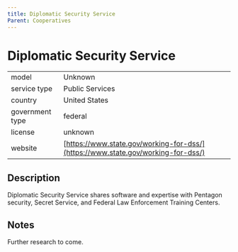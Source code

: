 ```yaml
---
title: Diplomatic Security Service
Parent: Cooperatives
---
```


# Diplomatic Security Service

|                   |                                          |
|:------------------|:-----------------------------------------|
| model             | Unknown
| service type      | Public Services
| country           | United States
| government type   | federal
| license           | unknown
| website           | [https://www.state.gov/working-for-dss/](https://www.state.gov/working-for-dss/)

## Description
Diplomatic Security Service shares software and expertise with Pentagon security, Secret Service, and Federal Law Enforcement Training Centers.

## Notes
Further research to come.
